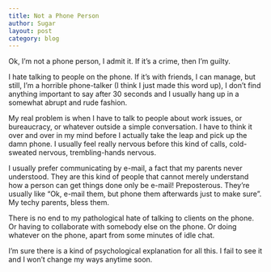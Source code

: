 ```yaml
---
title: Not a Phone Person
author: Sugar
layout: post
category: blog
---
```

Ok, I&#8217;m not a phone person, I admit it. If it&#8217;s a crime, then I&#8217;m guilty.

I hate talking to people on the phone. If it&#8217;s with friends, I can manage, but still, I&#8217;m a horrible phone-talker (I think I just made this word up), I don&#8217;t find anything important to say after 30 seconds and I usually hang up in a somewhat abrupt and rude fashion.

My real problem is when I have to talk to people about work issues, or bureaucracy, or whatever outside a simple conversation. I have to think it over and over in my mind before I actually take the leap and pick up the damn phone. I usually feel really nervous before this kind of calls, cold-sweated nervous, trembling-hands nervous.

I usually prefer communicating by e-mail, a fact that my parents never understood. They are this kind of people that cannot merely understand how a person can get things done only be e-mail! Preposterous. They&#8217;re usually like &#8220;Ok, e-mail them, but phone them afterwards just to make sure&#8221;. My techy parents, bless them.

There is no end to my pathological hate of talking to clients on the phone. Or having to collaborate with somebody else on the phone. Or doing whatever on the phone, apart from some minutes of idle chat.

I&#8217;m sure there is a kind of psychological explanation for all this. I fail to see it and I won&#8217;t change my ways anytime soon.
